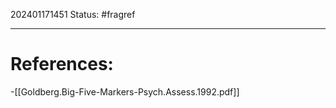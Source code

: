 202401171451
Status: #fragref 


---
# References:
-[[Goldberg.Big-Five-Markers-Psych.Assess.1992.pdf]]